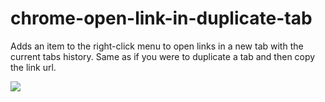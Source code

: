 # chrome-open-link-in-duplicate-tab

Adds an item to the right-click menu to open links in a new tab with the current tabs history. Same as if you were to duplicate a tab and then copy the link url.

<img src="https://cloud.githubusercontent.com/assets/1047647/23967776/2737e930-09b8-11e7-9510-41d54380001f.png"/>

